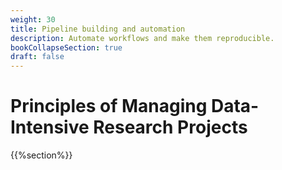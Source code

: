 ```yaml
---
weight: 30
title: Pipeline building and automation
description: Automate workflows and make them reproducible.
bookCollapseSection: true
draft: false
---
```


# Principles of Managing Data-Intensive Research Projects

{{%section%}}
